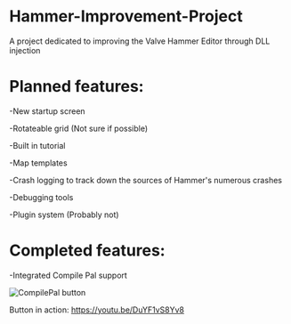 # Hammer-Improvement-Project
A project dedicated to improving the Valve Hammer Editor through DLL injection

# Planned features: 
-New startup screen

-Rotateable grid (Not sure if possible)

-Built in tutorial

-Map templates

-Crash logging to track down the sources of Hammer's numerous crashes

-Debugging tools

-Plugin system (Probably not)

# Completed features: 
-Integrated Compile Pal support

![CompilePal button](https://i.imgur.com/Kjlqxs1.png)

Button in action: https://youtu.be/DuYF1vS8Yv8
